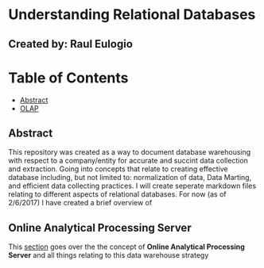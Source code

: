 # Understanding Relational Databases
## Created by: Raul Eulogio

# Table of Contents
* [Abstract](#Abstract)
* [OLAP](OLAP.md)

## <a name="Abstract"></a>Abstract
This repository was created as a way to document database warehousing with respect to a company/entity for accurate and succint data collection and extraction. Going into concepts that relate to creating effective database including, but not limited to: normalization of data, Data Marting, and efficient data collecting practices. I will create seperate markdown files relating to different aspects of relational databases. For now (as of 2/6/2017) I have created a brief overview of 


## <a name="OLAP"></a>Online Analytical Processing Server
This [section](OLAP.md) goes over the the concept of **Online Analytical Processing Server** and all things relating to this data warehouse strategy
